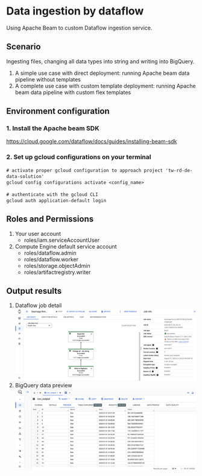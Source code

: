 # Data ingestion by dataflow
Using Apache Beam to custom Dataflow ingestion service.

## Scenario
Ingesting files, changing all data types into string and writing into BigQuery.
1. A simple use case with direct deployment: running Apache beam data pipeline without templates
2. A complete use case with custom template deployment: running Apache beam data pipeline with custom flex templates


## Environment configuration
### 1. Install the Apache beam SDK
https://cloud.google.com/dataflow/docs/guides/installing-beam-sdk

### 2. Set up gcloud configurations on your terminal
```
# activate proper gcloud configuration to approach project 'tw-rd-de-data-solution'
gcloud config configurations activate <config_name>

# authenticate with the gcloud CLI
gcloud auth application-default login
```

## Roles and Permissions
1. Your user account
    - roles/iam.serviceAccountUser
2. Compute Engine default service account
    - roles/dataflow.admin
    - roles/dataflow.worker
    - roles/storage.objectAdmin
    - roles/artifactregistry.writer


## Output results
1. Dataflow job detail
![dataflow_demo](images/dataflow_demo.jpg)
2. BigQuery data preview
![bigquery_demo](images/bigquery_demo.jpg)